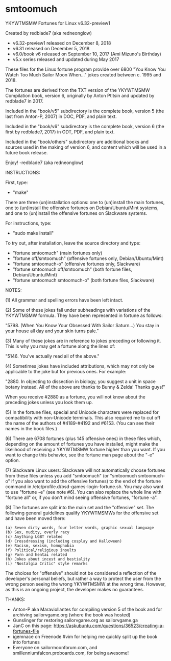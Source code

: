 # smtoomuch

YKYWTMSMW Fortunes for Linux v6.32-preview1

Created by redblade7 (aka redneonglow)

* v6.32-preview1 released on December 8, 2018
* v6.31 released on December 5, 2018
* v6.0/book v6 released on September 10, 2017 (Ami Mizuno's Birthday)
* v5.x series released and updated during May 2017

These files for the Linux fortune program provide over 6800 "You Know You Watch Too Much Sailor Moon When..." jokes created between c. 1995 and 2018.

The fortunes are derived from the TXT version of the YKYWTMSMW Compilation book, version 6, originally by Anton Ptitsin and updated by redblade7 in 2017.

Included in the "book/v5" subdirectory is the complete book, version 5 (the last from Anton-P, 2007) in DOC, PDF, and plain text.

Included in the "book/v6" subdirectory is the complete book, version 6 (the first by redblade7, 2017) in ODT, PDF, and plain text.

Included in the "book/others" subdirectory are additional books and sources used in the making of version 6, and content which will be used in a future book release.

Enjoy! -redblade7 (aka redneonglow)

INSTRUCTIONS:

First, type:
* "make"

There are three (un)installation options: one to (un)install the main fortunes, one to (un)install the offensive fortunes on Debian/Ubuntu/Mint systems, and one to (un)install the offensive fortunes on Slackware systems.

For instructions, type:

* "sudo make install"

To try out, after installation, leave the source directory and type:

* "fortune smtoomuch" (main fortunes only)
* "fortune off/smtoomuch" (offensive fortunes only, Debian/Ubuntu/Mint)
* "fortune smtoomuch-o" (offensive fortunes only, Slackware)
* "fortune smtoomuch off/smtoomuch" (both fortune files, Debian/Ubuntu/Mint)
* "fortune smtoomuch smtoomuch-o" (both fortune files, Slackware)

NOTES:

(1) All grammar and spelling errors have been left intact.

(2) Some of these jokes fall under subheadings with variations of the YKYWTMSMW formula. They have been represented in fortune as follows: 

"5798.	(When You Know Your Obsessed With Sailor Saturn...) You stay in your house all day and your skin turns pale."

(3) Many of these jokes are in reference to jokes preceding or following it. This is why you may get a fortune along the lines of:

"5146.	You've actually read all of the above."

(4) Sometimes jokes have included attributions, which may not only be applicable to the joke but for previous ones. For example:

"2880.	In objecting to dissection in biology, you suggest a unit in space botany instead. All of the above are thanks to Bunny & Zelda! Thanks guys!"

When you receive #2880 as a fortune, you will not know about the preceding jokes unless you look them up.

(5) In the fortune files, special and Unicode characters were replaced for compatibility with non-Unicode terminals. This also required me to cut off the name of the authors of #4189-#4192 and #6153. (You can see their names in the book files.)

(6) There are 6708 fortunes (plus 145 offensive ones) in these files which, depending on the amount of fortunes you have installed, might make the likelihood of receiving a YKYWTMSMW fortune higher than you want. If you want to change this behavior, see the fortune man page about the "-e" option.

(7) Slackware Linux users: Slackware will not automatically choose fortunes from these files unless you add "smtoomuch" (or "smtoomuch smtoomuch-o" if you also want to add the offensive fortunes) to the end of the fortune command in /etc/profile.d/bsd-games-login-fortune.sh. You may also want to use "fortune -e" (see note #6). You can also replace the whole line with "fortune all" or, if you don't mind seeing offensive fortunes, "fortune -a".

(8) The fortunes are split into the main set and the "offensive" set. The following general guidelines qualify YKYWTMSMWs for the offensive set and have been moved there:

	(a) Seven dirty words, four letter words, graphic sexual language
	(b) Sex, nudity, overly racy
	(c) Anything LGBT related
	(d) Crossdressing (including cosplay and Halloween)
	(e) Racism, sexism, homophobia
	(f) Political/religious insults
	(g) Porn and hentai related
	(h) Jokes about incest and bestiality
	(i) "Nostalgia Critic" style remarks

The choices for "offensive" should not be considered a reflection of the developer's personal beliefs, but rather a way to protect the user from the wrong person seeing the wrong YKYWTMSMW at the wrong time. However, as this is an ongoing project, the developer makes no guarantees.

THANKS:

* Anton-P aka Maraviollantes for compiling version 5 of the book and for archiving sailorvgame.org (where the book was hosted)
* Gunslinger for restoring sailorvgame.org as sailorvgame.ga
* JanC on this page: https://askubuntu.com/questions/36523/creating-a-fortunes-file
* igemnace on Freenode #vim for helping me quickly split up the book into fortunes
* Everyone on sailormoonforum.com, and smillenniumfalcon.proboards.com, for being awesome!
